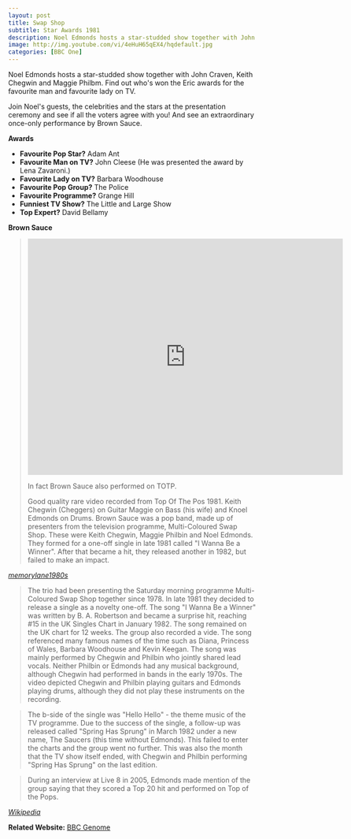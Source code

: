 ```yaml
---
layout: post
title: Swap Shop
subtitle: Star Awards 1981
description: Noel Edmonds hosts a star-studded show together with John Craven, Keith Chegwin and Maggie Philbm. Find out who's won the Eric awards for the favourite man and favourite lady on TV
image: http://img.youtube.com/vi/4eHuH65qEX4/hqdefault.jpg
categories: [BBC One]
---
```


Noel Edmonds hosts a star-studded show together with John Craven, Keith Chegwin and Maggie Philbm. Find out who's won the Eric awards for the favourite man and favourite lady on TV.

Join Noel's guests, the celebrities and the stars at the presentation ceremony and see if all the voters agree with you! And see an extraordinary once-only performance by Brown Sauce.

**Awards**
* **Favourite Pop Star?** Adam Ant
* **Favourite Man on TV?** John Cleese (He was presented the award by Lena Zavaroni.)
* **Favourite Lady on TV?** Barbara Woodhouse
* **Favourite Pop Group?** The Police
* **Favourite Programme?** Grange Hill
* **Funniest TV Show?** The Little and Large Show
* **Top Expert?** David Bellamy

**Brown Sauce**
> <div class="responsive-video"><iframe width="640px" height="480px" src="https://www.youtube.com/embed/4eHuH65qEX4?rel=0&showinfo=1" frameborder="0" allowfullscreen=""></iframe></div>
>
> In fact Brown Sauce also performed on TOTP.
>
>Good quality rare video recorded from Top Of The Pos 1981. Keith Chegwin (Cheggers) on Guitar Maggie on Bass (his wife) and Knoel Edmonds on Drums. Brown Sauce was a pop band, made up of presenters from the television programme, Multi-Coloured Swap Shop. These were Keith Chegwin, Maggie Philbin and Noel Edmonds. They formed for a one-off single in late 1981 called "I Wanna Be a Winner". After that became a hit, they released another in 1982, but failed to make an impact.

<cite>[memorylane1980s](https://youtu.be/4eHuH65qEX4)</cite>

> The trio had been presenting the Saturday morning programme Multi-Coloured Swap Shop together since 1978. In late 1981 they decided to release a single as a novelty one-off. The song "I Wanna Be a Winner" was written by B. A. Robertson and became a surprise hit, reaching #15 in the UK Singles Chart in January 1982. The song remained on the UK chart for 12 weeks. The group also recorded a vide. The song referenced many famous names of the time such as Diana, Princess of Wales, Barbara Woodhouse and Kevin Keegan. The song was mainly performed by Chegwin and Philbin who jointly shared lead vocals. Neither Philbin or Edmonds had any musical background, although Chegwin had performed in bands in the early 1970s. The video depicted Chegwin and Philbin playing guitars and Edmonds playing drums, although they did not play these instruments on the recording.

> The b-side of the single was "Hello Hello" - the theme music of the TV programme. Due to the success of the single, a follow-up was released called "Spring Has Sprung" in March 1982 under a new name, The Saucers (this time without Edmonds). This failed to enter the charts and the group went no further. This was also the month that the TV show itself ended, with Chegwin and Philbin performing "Spring Has Sprung" on the last edition.

> During an interview at Live 8 in 2005, Edmonds made mention of the group saying that they scored a Top 20 hit and performed on Top of the Pops.

<cite>[Wikipedia](https://en.wikipedia.org/wiki/Brown_Sauce_(band))</cite>

**Related Website:**
<span class="post-categories">[BBC Genome](https://genome.ch.bbc.co.uk/2cdaf69eeff74dc6b324747c7b71ca33)</span>

